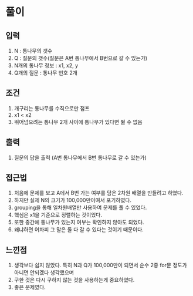 # 풀이

## 입력
1) N : 통나무의 갯수
2) Q : 질문의 갯수(질문은 A번 통나무에서 B번으로 갈 수 있는가)
3) N개의 통나무 정보 : x1, x2, y
4) Q개의 질문 : 통나무 번호 2개

## 조건
1) 개구리는 통나무를 수직으로만 점프
2) x1 < x2
3) 뛰어넘으려는 통나무 2개 사이에 통나무가 있다면 뛸 수 없음

## 출력
1) 질문의 답을 출력 (A번 통나무에서 B번 통나무로 갈 수 있는가)

## 접근법
1) 처음에 문제를 보고 A에서 B번 가는 여부를 담은 2차원 배열을 만들려고 하였다.
2) 하지만 실제 N의 크기가 100,000만이여서 포기하였다.
3) grouping을 통해 일차원배열만 사용하여 문제를 풀 수 있었다.
4) 핵심은 x1을 기준으로 정렬하는 것이었다.
5) 또한 중간에 통나무가 있는지 여부는 확인하지 않아도 되었다.
6) 왜냐하면 어차피 그 말은 둘 다 갈 수 있다는 것이기 때문이다.

## 느낀점
1) 생각보다 쉽지 않았다. 특히 N과 Q가 100,000만이 되면서 순수 2중 for문 정도가 아니면 안되겠다 생각했으며
2) 구한 것은 다시 구하지 않는 것을 사용하는게 중요하였다.
3) 좋은 문제였다.